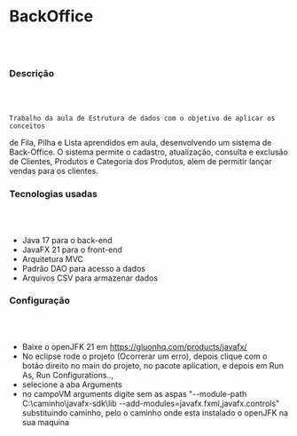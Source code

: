 # BackOffice
<br><br>

### Descrição

<br><br>

    Trabalho da aula de Estrutura de dados com o objetivo de aplicar os conceitos
de Fila, Pilha e Lista aprendidos em aula, desenvolvendo um sistema de Back-Office.
    O sistema permite o cadastro, atualização, consulta e exclusão de Clientes, Produtos e
Categoria dos Produtos, alem de permitir lançar vendas para os clientes.

### Tecnologias usadas

<br><br>

- Java 17 para o back-end
- JavaFX 21 para o front-end
- Arquitetura MVC
- Padrão DAO para acesso a dados
- Arquivos CSV para armazenar dados


### Configuração

<br><br>

- Baixe o openJFK 21 em https://gluonhq.com/products/javafx/
- No eclipse rode o projeto (Ocorrerar um erro), depois clique com o botão direito no main do projeto,
no pacote aplication, e depois em Run As, Run Configurations.., 
- selecione a aba Arguments 
- no campoVM arguments digite sem as aspas "--module-path C:\caminho\javafx-sdk\lib --add-modules=javafx.fxml,javafx.controls"
substituindo caminho, pelo o caminho onde esta instalado o openJFK na sua maquina


